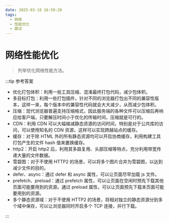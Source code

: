 ```yaml
---
date: 2025-03-18 16:59:20
tags:
  - 网络
  - 性能优化
  - 面试
---
```


# 网络性能优化

> 列举优化网络性能方法。

:::tip 参考答案

- 优化打包体积：利用一些工具压缩、混淆最终打包代码，减少包体积。
- 多目标打包：利用一些打包插件，针对不同的浏览器打包出不同的兼容性版本，这样一来，每个版本中的兼容性代码就会大大减少，从而减少包体积。
- 压缩：现代浏览器普遍支持压缩格式，因此服务端的各种文件可以压缩后再响应给客户端，只要解压时间小于优化的传输时间，压缩就是可行的。
- CDN：利用 CDN 可以大幅缩减静态资源的访问时间，特别是对于公共库的访问，可以使用知名的 CDN 资源，这样可以实现跨越站点的缓存。
- 缓存：对于除 HTML 外的所有静态资源均可以开启协商缓存，利用构建工具打包产生的文件 hash 值来置换缓存。
- http2：开启 http2 后，利用其多路复用、头部压缩等特点，充分利用带宽传递大量的文件数据。
- 雪碧图：对于不使用 HTTP2 的场景，可以将多个图片合并为雪碧图，以达到减少文件的目的。
- defer、async：通过 defer 和 async 属性，可以让页面尽早加载 js 文件。
- prefetch、preload：通过 prefetch 属性，可以让页面在空闲时预先下载其他页面可能要用到的资源。通过 preload 属性，可以让页面预先下载本页面可能要用到的资源。
- 多个静态资源域：对于不使用 HTTP2 的场景，将相对独立的静态资源分到多个域中保存，可以让浏览器同时开启多个 TCP 连接，并行下载。

:::

